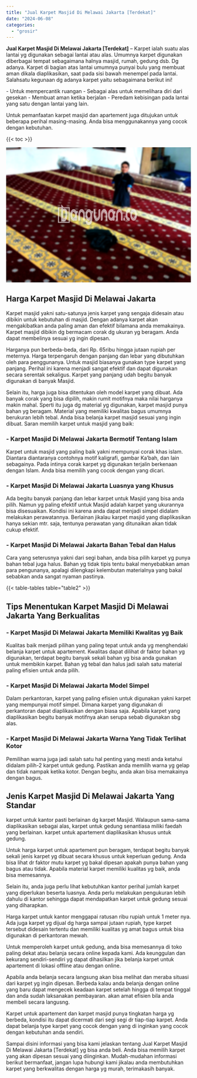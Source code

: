 ```yaml
---
title: "Jual Karpet Masjid Di Melawai Jakarta [Terdekat]"
date: "2024-06-08"
categories: 
  - "grosir"
---
```


**Jual Karpet Masjid Di Melawai Jakarta \[Terdekat\]** – Karpet ialah suatu alas lantai yg digunakan sebagai lantai atau alas. Umumnya karpet digunakan diberbagai tempat sebagaimana halnya masjid, rumah, gedung dsb. Dg adanya. Karpet di bagian atas lantai umumnya punyai bulu yang membuat aman dikala diaplikasikan, saat pada sisi bawah menempel pada lantai. Salahsatu kegunaan dg adanya karpet yaitu sebagaimana berikut ini!

\- Untuk mempercantik ruangan - Sebagai alas untuk memelihara diri dari gesekan - Membuat aman ketika berjalan - Peredam kebisingan pada lantai yang satu dengan lantai yang lain.

Untuk pemanfaatan karpet masjid dan apartement juga ditujukan untuk beberapa perihal masing-masing. Anda bisa menggunakannya yang cocok dengan kebutuhan.

{{< toc >}}

![Jual Karpet Masjid Di Melawai Jakarta [Terdekat]](/images/grosir-karpet-murah-34.png)

## Harga Karpet Masjid Di Melawai Jakarta

Karpet masjid yakni satu-satunya jenis karpet yang sengaja didesain atau dibikin untuk kebutuhan di masjid. Dengan adanya karpet akan mengakibatkan anda paling aman dan efektif bilamana anda memakainya. Karpet masjid dibikin dg bermacam corak dg ukuran yg beragam. Anda dapat membelinya sesuai yg ingin dipesan.

Harganya pun berbeda-beda, dari Rp. 65ribu hingga jutaan rupiah per meternya. Harga terpengaruh dengan panjang dan lebar yang dibutuhkan oleh para penggunanya. Untuk masjid biasanya gunakan type karpet yang panjang. Perihal ini karena menjadi sangat efektif dan dapat digunakan secara serentak sekaligus. Karpet yang panjang udah begitu banyak digunakan di banyak Masjid.

Selain itu, harga juga bisa ditentukan oleh model karpet yang dibuat. Ada banyak corak yang bisa dipilih, makin rumit motifnya maka nilai harganya makin mahal. Sperti itu juga dg material yg digunakan, karpet masjid punya bahan yg beragam. Material yang memiliki kwalitas bagus umumnya berukuran lebih tebal. Anda bisa belanja karpet masjid sesuai yang ingin dibuat. Saran memilih karpet untuk masjid yang baik:

### \- Karpet Masjid Di Melawai Jakarta Bermotif Tentang Islam

Karpet untuk masjid yang paling baik yakni mempunyai corak khas islam. Diantara diantaranya contohnya motif kaligrafi, gambar Ka’bah, dan lain sebagainya. Pada intinya corak karpet yg digunakan terjalin berkenaan dengan Islam. Anda bisa memilih yang cocok dengan yang dicari.

### \- Karpet Masjid Di Melawai Jakarta Luasnya yang Khusus

Ada begitu banyak panjang dan lebar karpet untuk Masjid yang bisa anda pilih. Namun yg paling efektif untuk Masjid adalah karpet yang ukurannya bisa disesuaikan. Kondisi ini karena anda dapat menjadi simpel didalam melakukan perawatannya. Berlainan jikalau karpet masjid yang diaplikasikan hanya sekian mtr. saja, tentunya perawatan yang ditunaikan akan tidak cukup efektif.

### \- Karpet Masjid Di Melawai Jakarta Bahan Tebal dan Halus

Cara yang seterusnya yakni dari segi bahan, anda bisa pilih karpet yg punya bahan tebal juga halus. Bahan yg tidak tipis tentu bakal menyebabkan aman para pengunanya, apalagi dilengkapi kelembutan materialnya yang bakal sebabkan anda sangat nyaman pastinya.

{{< table-tables table="table2" >}}

## Tips Menentukan Karpet Masjid Di Melawai Jakarta Yang Berkualitas

### \- Karpet Masjid Di Melawai Jakarta Memiliki Kwalitas yg Baik

Kualitas baik menjadi pilihan yang paling tepat untuk anda yg menghendaki belanja karpet untuk apartement. Kwalitas dapat dilihat dr faktor bahan yg digunakan, terdapat begitu banyak sekali bahan yg bisa anda gunakan untuk membikin karpet. Bahan yg tebal dan halus jadi salah satu material paling efisien untuk anda pilih.

### \- Karpet Masjid Di Melawai Jakarta Model Simpel

Dalam perkantoran, karpet yang paling efisien untuk digunakan yakni karpet yang mempunyai motif simpel. Dimana karpet yang digunakan di perkantoran dapat diaplikasikan dengan biasa saja. Apabila karpet yang diaplikasikan begitu banyak motifnya akan serupa sebab digunakan sbg alas.

### \- Karpet Masjid Di Melawai Jakarta Warna Yang Tidak Terlihat Kotor

Pemilihan warna juga jadi salah satu hal penting yang mesti anda ketahui didalam pilih-2 karpet untuk gedung. Pastikan anda memilih warna yg gelap dan tidak nampak ketika kotor. Dengan begitu, anda akan bisa memakainya dengan bagus.

## Jenis Karpet Masjid Di Melawai Jakarta Yang Standar

karpet untuk kantor pasti berlainan dg karpet Masjid. Walaupun sama-sama diaplikasikan sebagai alas, karpet untuk gedung senantiasa miliki faedah yang berlainan. karpet untuk apartement diaplikasikan khusus untuk gedung.

Untuk harga karpet untuk apartement pun beragam, terdapat begitu banyak sekali jenis karpet yg dibuat secara khusus untuk keperluan gedung. Anda bisa lihat dr faktor mutu karpet yg bakal dipesan apakah punya bahan yang bagus atau tidak. Apabila material karpet memiliki kualitas yg baik, anda bisa memesannya.

Selain itu, anda juga perlu lihat kebutuhkan kantor perihal jumlah karpet yang diperlukan beserta luasnya. Anda perlu melakukan pengukuran lebih dahulu di kantor sehingga dapat mendapatkan karpet untuk gedung sesuai yang diharapkan.

Harga karpet untuk kantor menggapai ratusan ribu rupiah untuk 1 meter nya. Ada juga karpet yg dijual dg harga sampai jutaan rupiah, type karpet tersebut didesain tertentu dan memiliki kualitas yg amat bagus untuk bisa digunakan di perkantoran mewah.

Untuk memperoleh karpet untuk gedung, anda bisa memesannya di toko paling dekat atau belanja secara online kepada kami. Ada keunggulan dan kekurang sendiri-sendiri yg dapat dihasilkan jika belanja karpet untuk apartement di lokasi offline atau dengan online.

Apabila anda belanja secara langsung akan bisa melihat dan meraba situasi dari karpet yg ingin dipesan. Berbeda kalau anda belanja dengan online yang baru dapat mengecek keadaan karpet setelah hingga di tempat tinggal dan anda sudah laksanakan pembayaran. akan amat efisien bila anda membeli secara langusng.

Karpet untuk apartement dan karpet masjid punya tingkatan harga yg berbeda, kondisi itu dapat dicermati dari segi segi dr tiap-tiap karpet. Anda dapat belanja type karpet yang cocok dengan yang di inginkan yang cocok dengan kebutuhan anda sendiri.

Sampai disini informasi yang bisa kami jelaskan tentang Jual Karpet Masjid Di Melawai Jakarta \[Terdekat\] yg bisa anda beli. Anda bisa memilih karpet yang akan dipesan sesuai yang diinginkan. Mudah-mudahan informasi berikut bermanfaat, jangan lupa hubungi kami jikalau anda membutuhkan karpet yang berkwalitas dengan harga yg murah, terimakasih banyak.
